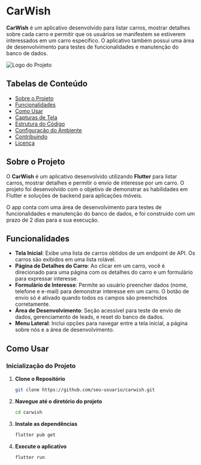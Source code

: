 # CarWish

**CarWish** é um aplicativo desenvolvido para listar carros, mostrar detalhes sobre cada carro e permitir que os usuários se manifestem se estiverem interessados em um carro específico. O aplicativo também possui uma área de desenvolvimento para testes de funcionalidades e manutenção do banco de dados.

![Logo do Projeto](imagens/logo.png) <!-- Substitua com a imagem do logo do seu projeto -->

## Tabelas de Conteúdo

- [Sobre o Projeto](#sobre-o-projeto)
- [Funcionalidades](#funcionalidades)
- [Como Usar](#como-usar)
- [Capturas de Tela](#capturas-de-tela)
- [Estrutura do Código](#estrutura-do-código)
- [Configuração do Ambiente](#configuração-do-ambiente)
- [Contribuindo](#contribuindo)
- [Licença](#licença)

## Sobre o Projeto

O **CarWish** é um aplicativo desenvolvido utilizando **Flutter** para listar carros, mostrar detalhes e permitir o envio de interesse por um carro. O projeto foi desenvolvido com o objetivo de demonstrar as habilidades em Flutter e soluções de backend para aplicações móveis.

O app conta com uma área de desenvolvimento para testes de funcionalidades e manutenção do banco de dados, e foi construído com um prazo de 2 dias para a sua execução.

## Funcionalidades

- **Tela Inicial**: Exibe uma lista de carros obtidos de um endpoint de API. Os carros são exibidos em uma lista rolável.
- **Página de Detalhes do Carro**: Ao clicar em um carro, você é direcionado para uma página com os detalhes do carro e um formulário para expressar interesse.
- **Formulário de Interesse**: Permite ao usuário preencher dados (nome, telefone e e-mail) para demonstrar interesse em um carro. O botão de envio só é ativado quando todos os campos são preenchidos corretamente.
- **Área de Desenvolvimento**: Seção acessível para teste de envio de dados, gerenciamento de leads, e reset do banco de dados.
- **Menu Lateral**: Inclui opções para navegar entre a tela inicial, a página sobre nós e a área de desenvolvimento.

## Como Usar

### Inicialização do Projeto

1. **Clone o Repositório**

   ```bash
   git clone https://github.com/seu-usuario/carwish.git

   ```

2. **Navegue até o diretório do projeto**

   ```bash
   cd carwish

   ```

3. **Instale as dependências**

   ```bash
   flutter pub get

   ```

4. **Execute o aplicativo**

   ```bash
   flutter run

   ```
